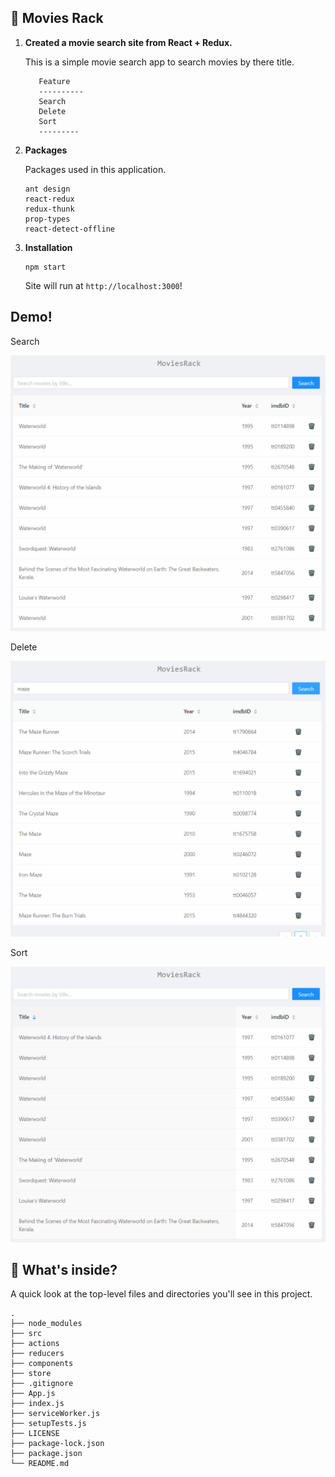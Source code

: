 ## 🎥 Movies Rack

1.  **Created a movie search site from React + Redux.**

    This is a simple movie search app to search movies by there title.

    ```shell
       Feature
       ----------
       Search
       Delete
       Sort   
       ---------
    ```

1.  **Packages**

    Packages used in this application.

    ```shell
    ant design     
    react-redux
    redux-thunk
    prop-types
    react-detect-offline
    ```

1.  **Installation**

     ```shell
    npm start
    ```

    Site will run at `http://localhost:3000`!
    
## Demo!

Search

![Search](https://github.com/Deepakhc26/MovieRack/blob/master/snapshot/search.gif)

Delete

![Delete](https://github.com/Deepakhc26/MovieRack/blob/master/snapshot/delete.gif)

Sort

![Sort](https://github.com/Deepakhc26/MovieRack/blob/master/snapshot/sort.gif)

## 🧐 What's inside?

A quick look at the top-level files and directories you'll see in this project.

    .
    ├── node_modules
    ├── src
    ├── actions
    ├── reducers
    ├── components
    ├── store
    ├── .gitignore
    ├── App.js
    ├── index.js
    ├── serviceWorker.js
    ├── setupTests.js
    ├── LICENSE
    ├── package-lock.json
    ├── package.json
    └── README.md
    
    
